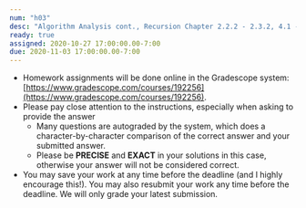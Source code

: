 ```yaml
---
num: "h03"
desc: "Algorithm Analysis cont., Recursion Chapter 2.2.2 - 2.3.2, 4.1 - 4.3"
ready: true
assigned: 2020-10-27 17:00:00.00-7:00
due: 2020-11-03 17:00:00.00-7:00
---
```


* Homework assignments will be done online in the Gradescope system: [https://www.gradescope.com/courses/192256](https://www.gradescope.com/courses/192256).
* Please pay close attention to the instructions, especially when asking to provide the answer
	* Many questions are autograded by the system, which does a character-by-character comparison of the correct answer and your submitted answer.
	* Please be **PRECISE** and **EXACT** in your solutions in this case, otherwise your answer will not be considered correct.
* You may save your work at any time before the deadline (and I highly encourage this!). You may also resubmit your work any time before the deadline. We will only grade your latest submission.
